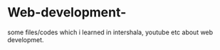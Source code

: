 # Web-development-
some files/codes which i learned in intershala, youtube etc about web developmet.
